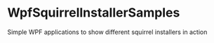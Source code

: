 # WpfSquirrelInstallerSamples
Simple WPF applications to show different squirrel installers in action
